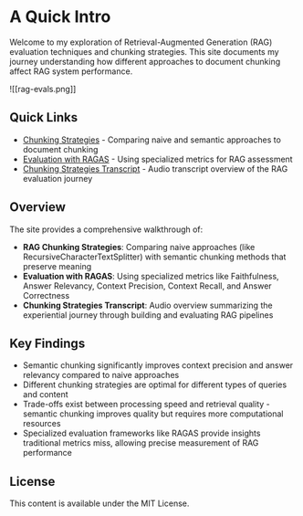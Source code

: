 # A Quick Intro

Welcome to my exploration of Retrieval-Augmented Generation (RAG) evaluation techniques and chunking strategies. This site documents my journey understanding how different approaches to document chunking affect RAG system performance.

![[rag-evals.png]]

## Quick Links

- [Chunking Strategies](rag-chunking-strategies.md) - Comparing naive and semantic approaches to document chunking
- [Evaluation with RAGAS](rag-evaluation-with-ragas.md) - Using specialized metrics for RAG assessment
- [Chunking Strategies Transcript](rag-chunking-strategies-transcript.md) - Audio transcript overview of the RAG evaluation journey

## Overview

The site provides a comprehensive walkthrough of:

- **RAG Chunking Strategies**: Comparing naive approaches (like RecursiveCharacterTextSplitter) with semantic chunking methods that preserve meaning
- **Evaluation with RAGAS**: Using specialized metrics like Faithfulness, Answer Relevancy, Context Precision, Context Recall, and Answer Correctness
- **Chunking Strategies Transcript**: Audio overview summarizing the experiential journey through building and evaluating RAG pipelines

## Key Findings

- Semantic chunking significantly improves context precision and answer relevancy compared to naive approaches
- Different chunking strategies are optimal for different types of queries and content
- Trade-offs exist between processing speed and retrieval quality - semantic chunking improves quality but requires more computational resources
- Specialized evaluation frameworks like RAGAS provide insights traditional metrics miss, allowing precise measurement of RAG performance

## License

This content is available under the MIT License.
